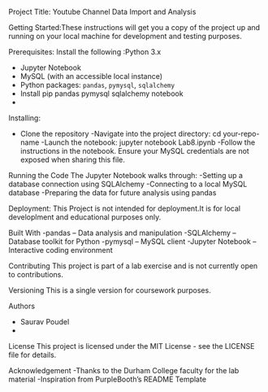 Project Title: Youtube Channel Data Import and Analysis

Getting Started:These instructions will get you a copy of the project up and running on your local machine for development and testing purposes.

Prerequisites: Install the following :Python 3.x
- Jupyter Notebook
- MySQL (with an accessible local instance)
- Python packages: `pandas`, `pymysql`, `sqlalchemy`
- Install pip pandas pymysql sqlalchemy notebook
- 
Installing:
- Clone the repository
-Navigate into the project directory:
  cd your-repo-name
-Launch the notebook:
  jupyter notebook Lab8.ipynb
-Follow the instructions in the notebook. Ensure your MySQL credentials are not exposed when sharing this file.

Running the Code
The Jupyter Notebook walks through:
-Setting up a database connection using SQLAlchemy
-Connecting to a local MySQL database
-Preparing the data for future analysis using pandas

Deployment:
This Project is not intended for deployment.It is for local developlment and educational purposes only.

Built With
-pandas – Data analysis and manipulation
-SQLAlchemy – Database toolkit for Python
-pymysql – MySQL client
-Jupyter Notebook – Interactive coding environment

Contributing
This project is part of a lab exercise and is not currently open to contributions.

Versioning
This is a single version for coursework purposes.

Authors
- Saurav Poudel
- 
License
This project is licensed under the MIT License - see the LICENSE file for details.

Acknowledgement
-Thanks to the Durham College faculty for the lab material
-Inspiration from PurpleBooth’s README Template











